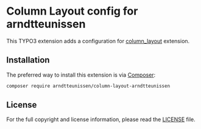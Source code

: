 # Column Layout config for arndtteunissen
This TYPO3 extension adds a configuration for [column_layout](https://packagist.org/packages/arndtteunissen/column-layout) extension.

## Installation
The preferred way to install this extension is via [Composer](https://getcomposer.org):
```bash
composer require arndtteunissen/column-layout-arndtteunissen
```

## License
For the full copyright and license information, please read the [LICENSE](LICENSE) file.
